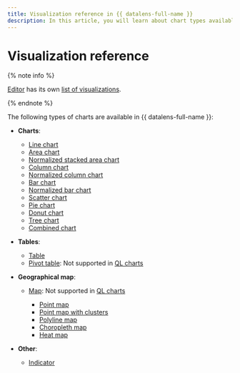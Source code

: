 ```yaml
---
title: Visualization reference in {{ datalens-full-name }}
description: In this article, you will learn about chart types available in {{ datalens-short-name }}.
---
```


# Visualization reference






{% note info %}

[Editor](../charts/editor/index.md) has its own [list of visualizations](../charts/editor/widgets/index.md).

{% endnote %}


The following types of charts are available in {{ datalens-full-name }}:

* **Charts**:

  * [Line chart](line-chart.md)
  * [Area chart](area-chart.md)
  * [Normalized stacked area chart](normalized-area-chart.md)
  * [Column chart](column-chart.md)
  * [Normalized column chart](normalized-column-chart.md)
  * [Bar chart](bar-chart.md)
  * [Normalized bar chart](normalized-bar-chart.md)
  * [Scatter chart](scatter-chart.md)
  * [Pie chart](pie-chart.md)
  * [Donut chart](ring-chart.md)
  * [Tree chart](tree-chart.md)
  * [Combined chart](combined-chart.md)

* **Tables**:

  * [Table](table-chart.md)
  * [Pivot table](pivot-table-chart.md): Not supported in [QL charts](../concepts/chart/index.md#sql-charts)

* **Geographical map**:

  * [Map](map-chart.md): Not supported in [QL charts](../concepts/chart/index.md#sql-charts)

    * [Point map](point-map-chart.md)
    * [Point map with clusters](cluster-point-map-chart.md)
    * [Polyline map](polyline-map-chart.md)
    * [Choropleth map](choropleth-map-chart.md)
    * [Heat map](heat-map-chart.md)

* **Other**:

  * [Indicator](indicator-chart.md)

